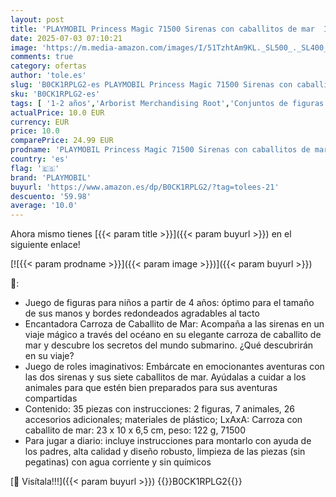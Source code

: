 ```yaml
---
layout: post
title: 'PLAYMOBIL Princess Magic 71500 Sirenas con caballitos de mar  Incluyendo Siete caballitos de mar y Conchas Decorativas  Juegos de rol imaginativos  Juguetes para niños a Partir de 4 años'
date: 2025-07-03 07:10:21
image: 'https://m.media-amazon.com/images/I/51TzhtAm9KL._SL500_._SL400_.jpg'
comments: true
category: ofertas
author: 'tole.es'
slug: 'B0CK1RPLG2-es PLAYMOBIL Princess Magic 71500 Sirenas con caballitos de...'
sku: 'B0CK1RPLG2-es'
tags: [ '1-2 años','Arborist Merchandising Root','Conjuntos de figuras de juguete','Juguetes','Juguetes y juegos','Muñecos y figuras','Self Service','Special Features Stores','b6d17eda-2c26-45ed-a098-453a9f96e839_0','b6d17eda-2c26-45ed-a098-453a9f96e839_6501','playmobil','🇪🇸', ]
actualPrice: 10.0 EUR
currency: EUR
price: 10.0
comparePrice: 24.99 EUR
prodname: 'PLAYMOBIL Princess Magic 71500 Sirenas con caballitos de mar  Incluyendo Siete caballitos de mar y Conchas Decorativas  Juegos de rol imaginativos  Juguetes para niños a Partir de 4 años'
country: 'es'
flag: '🇪🇸'
brand: 'PLAYMOBIL'
buyurl: 'https://www.amazon.es/dp/B0CK1RPLG2/?tag=tolees-21'
descuento: '59.98'
average: '10.0'
---
```


Ahora mismo tienes [{{< param title >}}]({{< param buyurl >}}) en el siguiente enlace!

[![{{< param prodname >}}]({{< param image >}})]({{< param buyurl >}})

🔎:

- Juego de figuras para niños a partir de 4 años: óptimo para el tamaño de sus manos y bordes redondeados agradables al tacto
- Encantadora Carroza de Caballito de Mar: Acompaña a las sirenas en un viaje mágico a través del océano en su elegante carroza de caballito de mar y descubre los secretos del mundo submarino. ¿Qué descubrirán en su viaje?
- Juego de roles imaginativos: Embárcate en emocionantes aventuras con las dos sirenas y sus siete caballitos de mar. Ayúdalas a cuidar a los animales para que estén bien preparados para sus aventuras compartidas
- Contenido: 35 piezas con instrucciones: 2 figuras, 7 animales, 26 accesorios adicionales; materiales de plástico; LxAxA: Carroza con caballito de mar: 23 x 10 x 6,5 cm, peso: 122 g, 71500
- Para jugar a diario: incluye instrucciones para montarlo con ayuda de los padres, alta calidad y diseño robusto, limpieza de las piezas (sin pegatinas) con agua corriente y sin químicos

[🛒 Visítala!!!]({{< param buyurl >}})
{{<world>}}B0CK1RPLG2{{</world>}}
